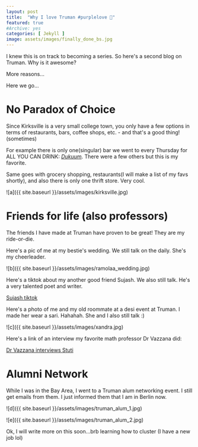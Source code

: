 ```yaml
---
layout: post
title:  "Why I love Truman #purplelove 💁"
featured: true
#Archive: yes
categories: [ Jekyll ]
image: assets/images/finally_done_bs.jpg
---
```

I knew this is on track to becoming a series. So here's a second blog on Truman. Why is it awesome?

More reasons...

Here we go...

# No Paradox of Choice

Since Kirksville is a very small college town, you only have a few options in terms of restaurants, bars, coffee shops, etc. - and that's a good thing!(sometimes)

For example there is only one(singular) bar we went to every Thursday for ALL YOU CAN DRINK: [_Dukuum_](https://www.yelp.com/biz/the-dukum-inn-kirksville). There were a few others but this is my favorite.

Same goes with grocery shopping, restaurants(I will make a list of my favs shortly), and also there is only one thrift store. Very cool.

![a]({{ site.baseurl }}/assets/images/kirksville.jpg)

# Friends for life (also professors)

The friends I have made at Truman have proven to be great! They are my ride-or-die.

Here's a pic of me at my bestie's wedding. We still talk on the daily. She's my cheerleader.

![b]({{ site.baseurl }}/assets/images/ramolaa_wedding.jpg)

Here's a tiktok about my another good friend Sujash. We also still talk. He's a very talented poet and writer.

[Sujash tiktok](https://www.tiktok.com/@stootee5/video/7198770334588357893)

Here's a photo of me and my old roommate at a desi event at Truman. I made her wear a sari. Hahahah. She and I also still talk :)

![c]({{ site.baseurl }}/assets/images/xandra.jpg)

Here's a link of an interview my favorite math professor Dr Vazzana did:

[Dr Vazzana interviews Stuti](https://tvazzana.sites.truman.edu/careers-in-mathematics/stuti-chugh/)

# Alumni Network

While I was in the Bay Area, I went to a Truman alum networking event. I still get emails from them. I just informed them that I am in Berlin now.

![d]({{ site.baseurl }}/assets/images/truman_alum_1.jpg)

![e]({{ site.baseurl }}/assets/images/truman_alum_2.jpg)


Ok, I will write more on this soon...brb learning how to cluster (I have a new job lol)
